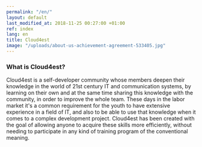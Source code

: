 ```yaml
---
permalink: "/en/"
layout: default
last_modified_at: 2018-11-25 00:27:00 +01:00
ref: index
lang: en
title: Cloud4est
image: "/uploads/about-us-achievement-agreement-533405.jpg"
---
```


### What is Cloud4est?

Cloud4est is a self-developer community whose members deepen their knowledge in the world of 21st century IT and communication systems, by learning on their own and at the same time sharing this knowledge with the community, in order to improve the whole team. These days in the labor market it's a common requirement for the youth to have extensive experience in a field of IT, and also to be able to use that knowledge when it comes to a complex development project. Cloud4est has been created with the goal of allowing anyone to acquire these skills more efficiently, without needing to participate in any kind of training program of the conventional meaning.
